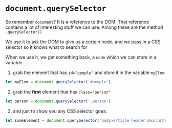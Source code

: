# `document.querySelector`
So remember `document`? It is a reference to the DOM. That reference contains a lot of interesting stuff we can use. Among these are the method `.querySelector()`

We use it to ask the DOM to give us a certain node, and we pass in a CSS selector so it knows what to search for

When we use it, we get something back, a `node` which we can store in a variable

1. grab the element that has `id="people"` and store it in the variable `myElem`
```js
let myElem = document.querySelector('#people');
```

2. grab the **first** element that has `class="person"`
 ```js
let person = document.querySelector('.person');
```

3. and just to show you any CSS selector goes:
```js
let someElement = document.querySelector('body>article header.main:nth-child(2)');
```

